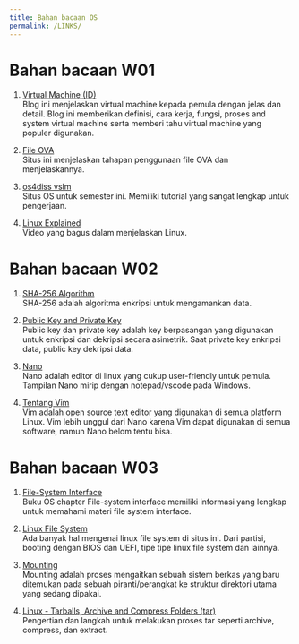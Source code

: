```yaml
---
title: Bahan bacaan OS
permalink: /LINKS/
---
```


# Bahan bacaan W01

1. [Virtual Machine (ID)](https://www.goldenfast.net/blog/virtual-machine-adalah/) <br>
Blog ini menjelaskan virtual machine kepada pemula dengan jelas dan detail. Blog ini memberikan definisi, cara kerja, fungsi, proses and system virtual machine serta memberi tahu virtual machine yang populer digunakan.

2. [File OVA](https://wikis.utexas.edu/display/MSBTech/Installing+OVA+files+using+VirtualBox) <br>
Situs ini menjelaskan tahapan penggunaan file OVA dan menjelaskannya.

3. [os4diss vslm](https://osp4diss.vlsm.org/) <br>
Situs OS untuk semester ini. Memiliki tutorial yang sangat lengkap untuk pengerjaan.

4. [Linux Explained](https://www.youtube.com/watch?v=PwugmcN1hf8) <br>
Video yang bagus dalam menjelaskan Linux.

# Bahan bacaan W02

1. [SHA-256 Algorithm](https://www.n-able.com/blog/sha-256-encryption) <br>
SHA-256 adalah algoritma enkripsi untuk mengamankan data.

2. [Public Key and Private Key](https://www.youtube.com/watch?v=r4HQ8Bp-pfw) <br>
Public key dan private key adalah key berpasangan yang digunakan untuk enkripsi dan dekripsi secara asimetrik. Saat private key enkripsi data, public key dekripsi data.

3. [Nano](https://www.nano-editor.org/docs.php) <br>
Nano adalah editor di linux yang cukup user-friendly untuk pemula. Tampilan Nano mirip dengan notepad/vscode pada Windows.

4. [Tentang Vim](https://thevaluable.dev/vim-beginner/) <br>
Vim adalah open source text editor yang digunakan di semua platform Linux. Vim lebih unggul dari Nano karena Vim dapat digunakan di semua software, namun Nano belom tentu bisa.

# Bahan bacaan W03

1. [File-System Interface](https://www.oreilly.com/library/view/operating-system-concepts/9780471694663/ch10.html) <br>
Buku OS chapter File-system interface memiliki informasi yang lengkap untuk memahami materi file system interface.

2. [Linux File System](https://www.tecmint.com/linux-file-system-explained/) <br>
Ada banyak hal mengenai linux file system di situs ini. Dari partisi, booting dengan BIOS dan UEFI, tipe tipe linux file system dan lainnya.

3. [Mounting](http://openstorage.gunadarma.ac.id/linux/docs/v06/Kuliah/SistemOperasi/BUKU/SistemOperasi-4.X-2/ch14s07.html) <br>
Mounting adalah proses mengaitkan sebuah sistem berkas yang baru ditemukan pada sebuah piranti/perangkat ke struktur direktori utama yang sedang dipakai.

4. [Linux - Tarballs, Archive and Compress Folders (tar)](https://www.youtube.com/watch?v=l0yqs8t6ywo) <br>
Pengertian dan langkah untuk melakukan proses tar seperti archive, compress, dan extract.
